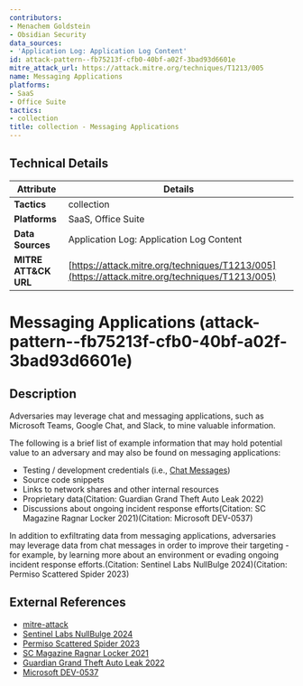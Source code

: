 ```yaml
---
contributors:
- Menachem Goldstein
- Obsidian Security
data_sources:
- 'Application Log: Application Log Content'
id: attack-pattern--fb75213f-cfb0-40bf-a02f-3bad93d6601e
mitre_attack_url: https://attack.mitre.org/techniques/T1213/005
name: Messaging Applications
platforms:
- SaaS
- Office Suite
tactics:
- collection
title: collection - Messaging Applications
---
```


## Technical Details

| Attribute | Details |
|-----------|----------|
| **Tactics** | collection |
| **Platforms** | SaaS, Office Suite |
| **Data Sources** | Application Log: Application Log Content |
| **MITRE ATT&CK URL** | [https://attack.mitre.org/techniques/T1213/005](https://attack.mitre.org/techniques/T1213/005) |

# Messaging Applications (attack-pattern--fb75213f-cfb0-40bf-a02f-3bad93d6601e)

## Description
Adversaries may leverage chat and messaging applications, such as Microsoft Teams, Google Chat, and Slack, to mine valuable information.  

The following is a brief list of example information that may hold potential value to an adversary and may also be found on messaging applications: 

* Testing / development credentials (i.e., [Chat Messages](https://attack.mitre.org/techniques/T1552/008)) 
* Source code snippets 
* Links to network shares and other internal resources 
* Proprietary data(Citation: Guardian Grand Theft Auto Leak 2022)
* Discussions about ongoing incident response efforts(Citation: SC Magazine Ragnar Locker 2021)(Citation: Microsoft DEV-0537)

In addition to exfiltrating data from messaging applications, adversaries may leverage data from chat messages in order to improve their targeting - for example, by learning more about an environment or evading ongoing incident response efforts.(Citation: Sentinel Labs NullBulge 2024)(Citation: Permiso Scattered Spider 2023)

## External References
- [mitre-attack](https://attack.mitre.org/techniques/T1213/005)
- [Sentinel Labs NullBulge 2024](https://www.sentinelone.com/labs/nullbulge-threat-actor-masquerades-as-hacktivist-group-rebelling-against-ai/)
- [Permiso Scattered Spider 2023](https://permiso.io/blog/lucr-3-scattered-spider-getting-saas-y-in-the-cloud)
- [SC Magazine Ragnar Locker 2021](https://www.scmagazine.com/analysis/ragnar-locker-reminds-breach-victims-it-can-read-the-on-network-incident-response-chat-rooms)
- [Guardian Grand Theft Auto Leak 2022](https://www.theguardian.com/games/2022/sep/19/grand-theft-auto-6-leak-who-hacked-rockstar-and-what-was-stolen)
- [Microsoft DEV-0537](https://www.microsoft.com/security/blog/2022/03/22/dev-0537-criminal-actor-targeting-organizations-for-data-exfiltration-and-destruction/)
